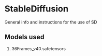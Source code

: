 # StableDiffusion
General info and instructions for the use of SD

## Models used
1) 36Frames_v40.safetensors
